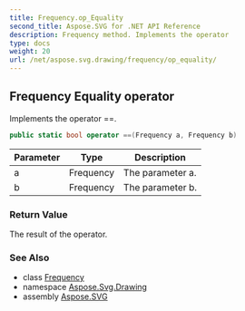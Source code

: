 ```yaml
---
title: Frequency.op_Equality
second_title: Aspose.SVG for .NET API Reference
description: Frequency method. Implements the operator 
type: docs
weight: 20
url: /net/aspose.svg.drawing/frequency/op_equality/
---
```

## Frequency Equality operator

Implements the operator ==.

```csharp
public static bool operator ==(Frequency a, Frequency b)
```

| Parameter | Type | Description |
| --- | --- | --- |
| a | Frequency | The parameter a. |
| b | Frequency | The parameter b. |

### Return Value

The result of the operator.

### See Also

* class [Frequency](../)
* namespace [Aspose.Svg.Drawing](../../../aspose.svg.drawing/)
* assembly [Aspose.SVG](../../../)
